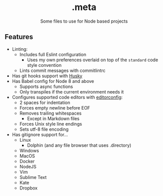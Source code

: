 <h1 align="center">
  .meta
</h1>

<div align="center">

  Some files to use for Node based projects
</div>

## Features

- Linting:
  - Includes full Eslint configuration
    - Uses my own preferences overlaid on top of the `standard` code style convention
  - Lints commit messages with commitlintrc
- Has git hooks support with [Husky](https://github.com/typicode/husky)
- Has Babel config for Node 8 and above
  - Supports async functions
  - Only transpiles if the current environment needs it
- Configures supported code editors with [editorconfig](http://editorconfig.org/):
  - 2 spaces for indentation
  - Forces empty newline before EOF
  - Removes trailing whitespaces
    - Except in Markdown files
  - Forces Unix style line endings
  - Sets utf-8 file encoding
- Has gitignore support for...
  - Linux
    - Dolphin (and any file browser that uses .directory)
  - Windows
  - MacOS
  - Docker
  - NodeJS
  - Vim
  - Sublime Text
  - Kate
  - Dropbox
